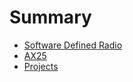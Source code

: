 # Summary

* [Software Defined Radio](documentation/SoftwareDefinedRadio.md)
* [AX25](documentation/Ax25.md)
* [Projects](documentation/Projects.md)

